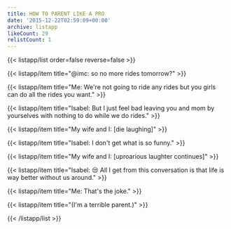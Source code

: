 ```yaml
---
title: HOW TO PARENT LIKE A PRO
date: '2015-12-22T02:59:09+00:00'
archive: listapp
likeCount: 29
relistCount: 1
---
```


<!--more-->

{{< listapp/list order=false reverse=false >}}

   {{< listapp/item title="@imc: so no more rides tomorrow?" >}}

   {{< listapp/item title="Me: We're not going to ride any rides but you girls can do all the rides you want." >}}

   {{< listapp/item title="Isabel: But I just feel bad leaving you and mom by yourselves with nothing to do while we do rides." >}}

   {{< listapp/item title="My wife and I: [die laughing]" >}}

   {{< listapp/item title="Isabel: I don't get what is so funny." >}}

   {{< listapp/item title="My wife and I: [uproarious laughter continues]" >}}

   {{< listapp/item title="Isabel: 😒 All I get from this conversation is that life is way better without us around." >}}

   {{< listapp/item title="Me: That's the joke." >}}

   {{< listapp/item title="(I'm a terrible parent.)" >}}

{{< /listapp/list >}}
